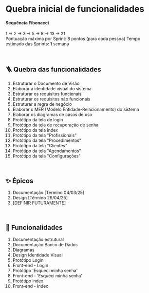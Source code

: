 # Quebra inicial de funcionalidades


#### Sequência Fibonacci
1 -> 2 -> 3 -> 5 -> 8 -> 13 -> 21  
Pontuação máxima por Sprint: 8 pontos (para cada pessoa)
Tempo estimado das Sprints: 1 semana

<br>

## 🪜 Quebra das funcionalidades 
1. Estruturar o Documento de Visão
2. Elaborar a identidade visual do sistema
3. Estruturar os requisitos funcionais
4. Estruturar os requisitos não funcionais
5. Estruturar a regra de negócio
6. Elaborar o MER (Modelo Entidade-Relacionamento) do sistema
7. Elaborar os diagramas de casos de uso
8. Protótipo da tela de login
9. Protótipo da tela de recuperação de senha
10. Protótipo da tela index
11. Protótipo da tela "Profissionais"
12. Protótipo da tela "Procedimentos"
13. Protótipo da tela "Clientes"
14. Protótipo da tela "Agendamentos"
15. Protótipo da tela "Configurações"

<br> 

## ✨ Épicos
1. Documentação [Término 04/03/25]
2. Design [Término 29/04/25]
3. [DEFINIR FUTURAMENTE]

<br>

## 📌 Funcionalidades 
1. Documentação estrutural
2. Documentação Banco de Dados
3. Diagramas
4. Design Identidade Visual
5. Protótipo Login
6. Front-end - Login
7. Protótipo 'Esqueci minha senha'
8. Front-end - 'Esqueci minha senha'
9. Protótipo index 
10. Front-end - Index